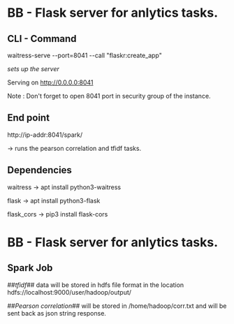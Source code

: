 # BB - Flask server for anlytics tasks.

## CLI - Command 
waitress-serve --port=8041 --call "flaskr:create_app"


*sets up the server* 


Serving on http://0.0.0.0:8041


Note : Don't forget to open 8041 port in security group of the instance.


## End point 
http://ip-addr:8041/spark/


-> runs the pearson correlation and tfidf tasks.



## Dependencies 
waitress -> apt install python3-waitress

flask -> apt install python3-flask 

flask_cors -> pip3 install flask-cors


# BB - Flask server for anlytics tasks.

## Spark Job

##*tfidf*## data will be stored in hdfs file format in the location hdfs://localhost:9000/user/hadoop/output/

##*Pearson correlation*## will be stored in /home/hadoop/corr.txt and will be sent back as json string response.
